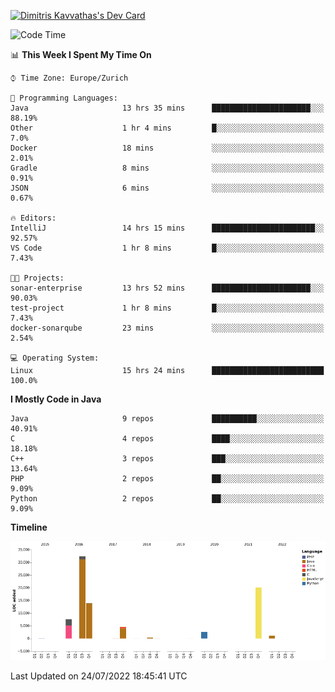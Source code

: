 <a href="https://app.daily.dev/JimR21"><img src="https://api.daily.dev/devcards/1a6ea627b9cf4de4a4f1b5f5cac8c85e.png?r=t8i" width="400" alt="Dimitris Kavvathas's Dev Card"/></a>

<!--START_SECTION:waka-->
![Code Time](http://img.shields.io/badge/Code%20Time-3%2C538%20hrs%203%20mins-blue)

📊 **This Week I Spent My Time On** 

```text
⌚︎ Time Zone: Europe/Zurich

💬 Programming Languages: 
Java                     13 hrs 35 mins      ██████████████████████░░░   88.19% 
Other                    1 hr 4 mins         █░░░░░░░░░░░░░░░░░░░░░░░░   7.0% 
Docker                   18 mins             ░░░░░░░░░░░░░░░░░░░░░░░░░   2.01% 
Gradle                   8 mins              ░░░░░░░░░░░░░░░░░░░░░░░░░   0.91% 
JSON                     6 mins              ░░░░░░░░░░░░░░░░░░░░░░░░░   0.67%

🔥 Editors: 
IntelliJ                 14 hrs 15 mins      ███████████████████████░░   92.57% 
VS Code                  1 hr 8 mins         █░░░░░░░░░░░░░░░░░░░░░░░░   7.43%

🐱‍💻 Projects: 
sonar-enterprise         13 hrs 52 mins      ██████████████████████░░░   90.03% 
test-project             1 hr 8 mins         █░░░░░░░░░░░░░░░░░░░░░░░░   7.43% 
docker-sonarqube         23 mins             ░░░░░░░░░░░░░░░░░░░░░░░░░   2.54%

💻 Operating System: 
Linux                    15 hrs 24 mins      █████████████████████████   100.0%

```

**I Mostly Code in Java** 

```text
Java                     9 repos             ██████████░░░░░░░░░░░░░░░   40.91% 
C                        4 repos             ████░░░░░░░░░░░░░░░░░░░░░   18.18% 
C++                      3 repos             ███░░░░░░░░░░░░░░░░░░░░░░   13.64% 
PHP                      2 repos             ██░░░░░░░░░░░░░░░░░░░░░░░   9.09% 
Python                   2 repos             ██░░░░░░░░░░░░░░░░░░░░░░░   9.09%

```


**Timeline**

![Chart not found](https://raw.githubusercontent.com/JimR21/JimR21/master/charts/bar_graph.png) 


 Last Updated on 24/07/2022 18:45:41 UTC
<!--END_SECTION:waka-->

<!--
**JimR21/JimR21** is a ✨ _special_ ✨ repository because its `README.md` (this file) appears on your GitHub profile.

Here are some ideas to get you started:

- 🔭 I’m currently working on ...
- 🌱 I’m currently learning ...
- 👯 I’m looking to collaborate on ...
- 🤔 I’m looking for help with ...
- 💬 Ask me about ...
- 📫 How to reach me: ...
- 😄 Pronouns: ...
- ⚡ Fun fact: ...
-->

